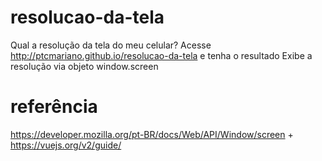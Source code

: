 # resolucao-da-tela
Qual a resolução da tela do meu celular?
Acesse http://ptcmariano.github.io/resolucao-da-tela e tenha o resultado
Exibe a resolução via objeto window.screen

# referência
https://developer.mozilla.org/pt-BR/docs/Web/API/Window/screen
+
https://vuejs.org/v2/guide/
